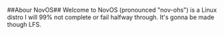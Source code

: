 ##Abour NovOS## Welcome to NovOS (pronounced "nov-ohs") is a Linux distro I will 99% not complete or fail halfway through. It's gonna be made though LFS.
